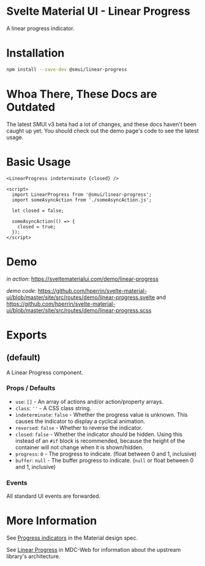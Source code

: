 # Svelte Material UI - Linear Progress

A linear progress indicator.

# Installation

```sh
npm install --save-dev @smui/linear-progress
```

# Whoa There, These Docs are Outdated

The latest SMUI v3 beta had a lot of changes, and these docs haven't been caught up yet. You should check out the demo page's code to see the latest usage.

# Basic Usage

```svelte
<LinearProgress indeterminate {closed} />

<script>
  import LinearProgress from '@smui/linear-progress';
  import someAsyncAction from './someAsyncAction.js';

  let closed = false;

  someAsyncAction(() => {
    closed = true;
  });
</script>
```

# Demo

_in action:_ https://sveltematerialui.com/demo/linear-progress

_demo code:_ https://github.com/hperrin/svelte-material-ui/blob/master/site/src/routes/demo/linear-progress.svelte and https://github.com/hperrin/svelte-material-ui/blob/master/site/src/routes/demo/linear-progress.scss

# Exports

## (default)

A Linear Progress component.

### Props / Defaults

- `use`: `[]` - An array of actions and/or action/property arrays.
- `class`: `''` - A CSS class string.
- `indeterminate`: `false` - Whether the progress value is unknown. This causes the indicator to display a cyclical animation.
- `reversed`: `false` - Whether to reverse the indicator.
- `closed`: `false` - Whether the indicator should be hidden. Using this instead of an `#if` block is recommended, because the height of the container will not change when it is shown/hidden.
- `progress`: `0` - The progress to indicate. (float between 0 and 1, inclusive)
- `buffer`: `null` - The buffer progress to indicate. (`null` or float between 0 and 1, inclusive)

### Events

All standard UI events are forwarded.

# More Information

See [Progress indicators](https://material.io/components/progress-indicators) in the Material design spec.

See [Linear Progress](https://github.com/material-components/material-components-web/tree/v10.0.0/packages/mdc-linear-progress) in MDC-Web for information about the upstream library's architecture.
